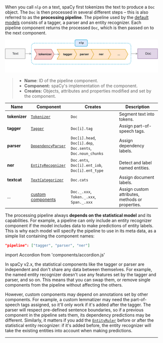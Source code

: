 When you call `nlp` on a text, spaCy first tokenizes the text to produce a `Doc`
object. The `Doc` is then processed in several different steps – this is also
referred to as the **processing pipeline**. The pipeline used by the
[default models](/models) consists of a tagger, a parser and an entity
recognizer. Each pipeline component returns the processed `Doc`, which is then
passed on to the next component.

![The processing pipeline](../../images/pipeline.svg)

> - **Name**: ID of the pipeline component.
> - **Component:** spaCy's implementation of the component.
> - **Creates:** Objects, attributes and properties modified and set by the
>   component.

| Name          | Component                                                          | Creates                                                     | Description                                      |
| ------------- | ------------------------------------------------------------------ | ----------------------------------------------------------- | ------------------------------------------------ |
| **tokenizer** | [`Tokenizer`](/api/tokenizer)                                      | `Doc`                                                       | Segment text into tokens.                        |
| **tagger**    | [`Tagger`](/api/tagger)                                            | `Doc[i].tag`                                                | Assign part-of-speech tags.                      |
| **parser**    | [`DependencyParser`](/api/dependencyparser)                        | `Doc[i].head`, `Doc[i].dep`, `Doc.sents`, `Doc.noun_chunks` | Assign dependency labels.                        |
| **ner**       | [`EntityRecognizer`](/api/entityrecognizer)                        | `Doc.ents`, `Doc[i].ent_iob`, `Doc[i].ent_type`             | Detect and label named entities.                 |
| **textcat**   | [`TextCategorizer`](/api/textcategorizer)                          | `Doc.cats`                                                  | Assign document labels.                          |
| ...           | [custom components](/usage/processing-pipelines#custom-components) | `Doc._.xxx`, `Token._.xxx`, `Span._.xxx`                    | Assign custom attributes, methods or properties. |

The processing pipeline always **depends on the statistical model** and its
capabilities. For example, a pipeline can only include an entity recognizer
component if the model includes data to make predictions of entity labels. This
is why each model will specify the pipeline to use in its meta data, as a simple
list containing the component names:

```json
"pipeline": ["tagger", "parser", "ner"]
```

import Accordion from 'components/accordion.js'

<Accordion title="Does the order of pipeline components matter?" id="pipeline-components-order">

In spaCy v2.x, the statistical components like the tagger or parser are
independent and don't share any data between themselves. For example, the named
entity recognizer doesn't use any features set by the tagger and parser, and so
on. This means that you can swap them, or remove single components from the
pipeline without affecting the others.

However, custom components may depend on annotations set by other components.
For example, a custom lemmatizer may need the part-of-speech tags assigned, so
it'll only work if it's added after the tagger. The parser will respect
pre-defined sentence boundaries, so if a previous component in the pipeline sets
them, its dependency predictions may be different. Similarly, it matters if you
add the [`EntityRuler`](/api/entityruler) before or after the statistical entity
recognizer: if it's added before, the entity recognizer will take the existing
entities into account when making predictions.

</Accordion>

---
